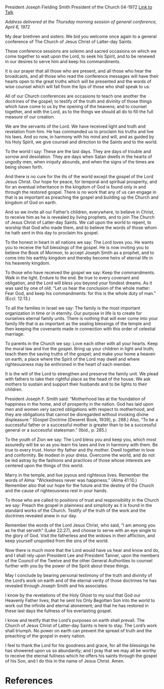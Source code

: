 President Joseph Fielding Smith
President of the Church
04-1972
[Link to Talk](https://www.churchofjesuschrist.org/study/general-conference/1972/04/counsel-to-the-saints-and-to-the-world?lang=eng)

_Address delivered at the Thursday morning session of general conference, April 6, 1972_

My dear brethren and sisters: We bid you welcome once again to a general conference of The Church of Jesus Christ of Latter-day Saints.

These conference sessions are solemn and sacred occasions on which we come together to wait upon the Lord, to seek his Spirit, and to be renewed in our desires to serve him and keep his commandments.

It is our prayer that all those who are present, and all those who hear the broadcasts, and all those who read the conference messages will have their hearts open to the great truths which will be presented and the words of wise counsel which will fall from the lips of those who shall speak to us.

All of our Church conferences are occasions to teach one another the doctrines of the gospel; to testify of the truth and divinity of those things which have come to us by the opening of the heavens; and to counsel together, and with the Lord, as to the things we should all do to fill the full measure of our creation.

We are the servants of the Lord. We have received light and truth and revelation from him. He has commanded us to proclaim his truths and live his laws. And so now, in harmony with his mind and will, and as guided by his Holy Spirit, we give counsel and direction to the Saints and to the world.

To the world I say: These are the last days. They are days of trouble and sorrow and desolation. They are days when Satan dwells in the hearts of ungodly men, when iniquity abounds, and when the signs of the times are being shown forth.

And there is no cure for the ills of the world except the gospel of the Lord Jesus Christ. Our hope for peace, for temporal and spiritual prosperity, and for an eventual inheritance in the kingdom of God is found only in and through the restored gospel. There is no work that any of us can engage in that is as important as preaching the gospel and building up the Church and kingdom of God on earth.

And so we invite all our Father’s children, everywhere, to believe in Christ, to receive him as he is revealed by living prophets, and to join The Church of Jesus Christ of Latter-day Saints. We call upon the world to repent, to worship that God who made them, and to believe the words of those whom he hath sent in this day to proclaim his gospel.

To the honest in heart in all nations we say: The Lord loves you. He wants you to receive the full blessings of the gospel. He is now inviting you to believe the Book of Mormon, to accept Joseph Smith as a prophet, and to come into his earthly kingdom and thereby become heirs of eternal life in his heavenly kingdom.

To those who have received the gospel we say: Keep the commandments. Walk in the light. Endure to the end. Be true to every covenant and obligation, and the Lord will bless you beyond your fondest dreams. As it was said by one of old: “Let us hear the conclusion of the whole matter: Fear God, and keep his commandments: for this is the whole duty of man.” (Eccl. 12:13.)

To all the families in Israel we say: The family is the most important organization in time or in eternity. Our purpose in life is to create for ourselves eternal family units. There is nothing that will ever come into your family life that is as important as the sealing blessings of the temple and then keeping the covenants made in connection with this order of celestial marriage.

To parents in the Church we say: Love each other with all your hearts. Keep the moral law and live the gospel. Bring up your children in light and truth; teach them the saving truths of the gospel; and make your home a heaven on earth, a place where the Spirit of the Lord may dwell and where righteousness may be enthroned in the heart of each member.

It is the will of the Lord to strengthen and preserve the family unit. We plead with fathers to take their rightful place as the head of the house. We ask mothers to sustain and support their husbands and to be lights to their children.

President Joseph F. Smith said: “Motherhood lies at the foundation of happiness in the home, and of prosperity in the nation. God has laid upon men and women very sacred obligations with respect to motherhood, and they are obligations that cannot be disregarded without invoking divine displeasure.” (Gospel Doctrine [Deseret Book, 1939], p. 288.) Also, “To be a successful father or a successful mother is greater than to be a successful general or a successful statesman.” (Ibid., p. 285.)

To the youth of Zion we say: The Lord bless you and keep you, which most assuredly will be so as you learn his laws and live in harmony with them. Be true to every trust. Honor thy father and thy mother. Dwell together in love and conformity. Be modest in your dress. Overcome the world, and do not be led astray by the fashions and practices of those whose interests are centered upon the things of this world.

Marry in the temple, and live joyous and righteous lives. Remember the words of Alma: “Wickedness never was happiness.” (Alma 41:10.) Remember also that our hope for the future and the destiny of the Church and the cause of righteousness rest in your hands.

To those who are called to positions of trust and responsibility in the Church we say: Preach the gospel in plainness and simplicity as it is found in the standard works of the Church. Testify of the truth of the work and the doctrines revealed anew in our day.

Remember the words of the Lord Jesus Christ, who said, “I am among you as he that serveth” (Luke 22:27), and choose to serve with an eye single to the glory of God. Visit the fatherless and the widows in their affliction, and keep yourself unspotted from the sins of the world.

Now there is much more that the Lord would have us hear and know and do, and I shall rely upon President Lee and President Tanner, upon the members of the Council of the Twelve and the other General Authorities to counsel further with you by the power of the Spirit about these things.

May I conclude by bearing personal testimony of the truth and divinity of the Lord’s work on earth and of the eternal verity of those doctrines he has revealed through Joseph Smith and his associates.

I know by the revelations of the Holy Ghost to my soul that God our Heavenly Father lives; that he sent his Only Begotten Son into the world to work out the infinite and eternal atonement; and that he has restored in these last days the fullness of his everlasting gospel.

I know and testify that the Lord’s purposes on earth shall prevail. The Church of Jesus Christ of Latter-day Saints is here to stay. The Lord’s work shall triumph. No power on earth can prevent the spread of truth and the preaching of the gospel in every nation.

I feel to thank the Lord for his goodness and grace, for all the blessings he has showered upon us so abundantly; and I pray that we may all be worthy to receive the eternal fullness which he offers his saints through the gospel of his Son, and I do this in the name of Jesus Christ. Amen.

# References
